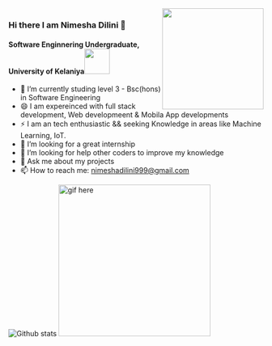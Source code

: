 <img align='right' src="https://media.giphy.com/media/M9gbBd9nbDrOTu1Mqx/giphy.gif" width="200">

### Hi there I am Nimesha Dilini 👋 
#### Software Enginnering Undergraduate, University of Kelaniya<img src="https://media.giphy.com/media/VgCDAzcKvsR6OM0uWg/giphy.gif" width="50">


- 🌱 I’m currently studing level 3 - Bsc(hons) in Software Engineering 
- 😄 I am expereinced with full stack development, Web developmeent & Mobila App developments
- ⚡ I am an tech enthusiastic && seeking Knowledge in areas like Machine Learning, IoT.
- 👯 I’m looking for a great internship
- 🤔 I’m looking for help other coders to improve my knowledge
- 💬 Ask me about my projects
- 📫 How to reach me: nimeshadilini999@gmail.com

![Github stats](https://github-readme-stats.vercel.app/api?username=eanimesha&show_icons=true&hide_border=true) <img src="https://github.com/EANimesha/portfolio-new/blob/master/src/assets/images/video.gif" width="300" height="300" alt="gif here"/>
